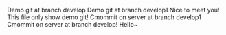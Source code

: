 Demo git at branch develop
Demo git at branch develop1
Nice to meet you!
This file only show demo git!
Cmommit on server at branch develop1
Cmommit on server at branch develop!
Hello~

